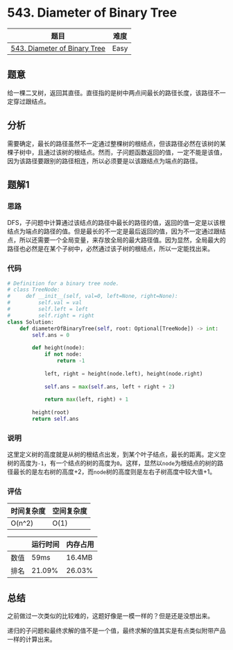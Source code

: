 # 543. Diameter of Binary Tree

| 题目 | 难度 |
| ---- | ---- |
| [543. Diameter of Binary Tree](https://leetcode.com/problems/diameter-of-binary-tree/) | Easy |

## 题意

给一棵二叉树，返回其直径。直径指的是树中两点间最长的路径长度，该路径不一定穿过跟结点。

## 分析

需要确定，最长的路径虽然不一定通过整棵树的根结点，但该路径必然在该树的某棵子树中，且通过该树的根结点。然而，子问题函数返回的值，一定不能是该值，因为该路径要跟别的路径相连，所以必须要是以该跟结点为端点的路径。

## 题解1

### 思路

DFS，子问题中计算通过该结点的路径中最长的路径的值，返回的值一定是以该根结点为端点的路径的值。但是最长的不一定是最后返回的值，因为不一定通过跟结点，所以还需要一个全局变量，来存放全局的最大路径值。因为显然，全局最大的路径也必然是在某个子树中，必然通过该子树的根结点，所以一定能找出来。

### 代码

```python
# Definition for a binary tree node.
# class TreeNode:
#     def __init__(self, val=0, left=None, right=None):
#         self.val = val
#         self.left = left
#         self.right = right
class Solution:
    def diameterOfBinaryTree(self, root: Optional[TreeNode]) -> int:
        self.ans = 0
        
        def height(node):
            if not node:
                return -1
            
            left, right = height(node.left), height(node.right)
            
            self.ans = max(self.ans, left + right + 2)
            
            return max(left, right) + 1
        
        height(root)
        return self.ans
```

### 说明

这里定义树的高度就是从树的根结点出发，到某个叶子结点，最长的距离。定义空树的高度为`-1`，有一个结点的树的高度为`0`。这样，显然以`node`为根结点的树的路径最长的是左右树的高度+2，而`node`树的高度则是左右子树高度中较大值+1。

### 评估

| 时间复杂度 | 空间复杂度 |
| ---- | ---- |
| O(n^2) | O(1) |

| | 运行时间 | 内存占用 |
| ---- | ---- | ---- |
| 数值 | 59ms | 16.4MB |
| 排名 | 21.09% | 26.03% |

## 总结

之前做过一次类似的比较难的，这题好像是一模一样的？但是还是没想出来。

递归的子问题和最终求解的值不是一个值，最终求解的值其实是有点类似附带产品一样的计算出来。
